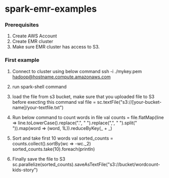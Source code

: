 # spark-emr-examples

### Prerequisites
1. Create AWS Account
2. Create EMR cluster
3. Make sure EMR cluster has access to S3.

### First example
1. Connect to cluster using below command
   ssh -i ./mykey.pem hadoop@hostname.compute.amazonaws.com

2. run spark-shell command
3. load the file from s3 bucket, make sure that you uploaded file to S3 before execting this command
   val file = sc.textFile("s3://[your-bucket-name]/your-textfile.txt")
   
4. Run below command to count words in file
   val counts = file.flatMap(line => line.toLowerCase().replace(".", " ").replace(",", " ").split(" ")).map(word => (word, 1L)).reduceByKey(_ + _)
   
5. Sort and take first 10 words
   val sorted_counts = counts.collect().sortBy(wc => -wc._2)
   sorted_counts.take(10).foreach(println)
6. Finally save the file to S3
   sc.parallelize(sorted_counts).saveAsTextFile("s3://bucket/wordcount-kids-story")
